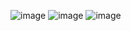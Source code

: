 ![image](https://user-images.githubusercontent.com/79401055/146719330-e43d7bff-e40e-4583-8547-96460f12c319.png)
![image](https://user-images.githubusercontent.com/79401055/146719351-68ce0f1b-9683-413a-93b0-7e02ea8f686f.png)
![image](https://user-images.githubusercontent.com/79401055/146719370-a7ff3ac8-61f6-48d7-998d-b42dd03b9ace.png)
